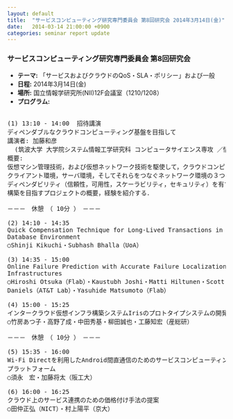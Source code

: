 ```yaml
---
layout: default
title:  "サービスコンピューティング研究専門委員会 第8回研究会 2014年3月14日(金)"
date:   2014-03-14 21:00:00 +0900
categories: seminar report update
---
```


### サービスコンピューティング研究専門委員会 第8回研究会
- __テーマ:__ 「サービスおよびクラウドのQoS・SLA・ポリシー」および一般
- __日程:__ 2014年3月14日(金)
- __場所:__ 国立情報学研究所(NII)12F会議室（1210/1208）
- __プログラム:__

<pre>

(1) 13:10 - 14:00  招待講演
ディペンダブルなクラウドコンピューティング基盤を目指して
講演者: 加藤和彦
  (筑波大学 大学院システム情報工学研究科 コンピュータサイエンス専攻 ／情報学群 情報科学類 教授)
概要:
仮想マシン管理技術，および仮想ネットワーク技術を駆使して，クラウドコンピューティングを構成する
クライアント環境，サーバ環境，そしてそれらをつなぐネットワーク環境の３つの環境において，
ディペンダビリティ（信頼性，可用性，スケーラビリティ，セキュリティ）を有する基盤システムの
構築を目指すプロジェクトの概要，経験を紹介する．

－－－　休憩　（ 10分 ）　－－－

(2) 14:10 - 14:35
Quick Compensation Technique for Long-Lived Transactions in Cloud based
Database Environment
○Shinji Kikuchi・Subhash Bhalla（UoA）

(3) 14:35 - 15:00
Online Failure Prediction with Accurate Failure Localization in Cloud
Infrastructures
○Hiroshi Otsuka（Flab）・Kaustubh Joshi・Matti Hiltunen・Scott
Daniels（AT&T Lab）・Yasuhide Matsumoto（Flab）

(4) 15:00 - 15:25
インタークラウド仮想インフラ構築システムIrisのプロトタイプシステムの開発
○竹房あつ子・高野了成・中田秀基・柳田誠也・工藤知宏（産総研）

－－－　休憩　（ 10分 ）　－－－

(5) 15:35 - 16:00
Wi-Fi Directを利用したAndroid間直通信のためのサービスコンピューティング
プラットフォーム
○須永　宏・加藤将太（阪工大）

(6) 16:00 - 16:25
クラウド上のサービス連携のための価格付け手法の提案
○田仲正弘（NICT）・村上陽平（京大）
</pre>

